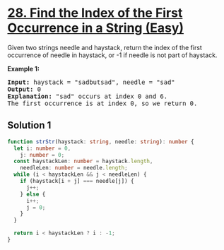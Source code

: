 # [28. Find the Index of the First Occurrence in a String (Easy)](https://leetcode.com/problems/find-the-index-of-the-first-occurrence-in-a-string/)

<p>Given two strings needle and haystack, return the index of the first occurrence of needle in haystack, or -1 if needle is not part of haystack.</p>

<p><strong>Example 1:</strong></p>

<pre>
<strong>Input:</strong> haystack = "sadbutsad", needle = "sad"
<strong>Output:</strong> 0
<strong>Explanation:</strong> "sad" occurs at index 0 and 6.
The first occurrence is at index 0, so we return 0.
</pre>

## Solution 1

```ts
function strStr(haystack: string, needle: string): number {
  let i: number = 0,
    j: number = 0;
  const haystackLen: number = haystack.length,
    needleLen: number = needle.length;
  while (i < haystackLen && j < needleLen) {
    if (haystack[i + j] === needle[j]) {
      j++;
    } else {
      i++;
      j = 0;
    }
  }

  return i < haystackLen ? i : -1;
}
```
